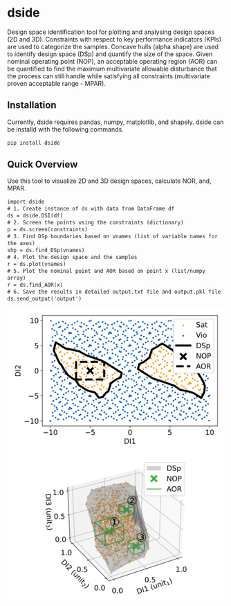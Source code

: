 # dside
Design space identification tool for plotting and analysing design spaces (2D and 3D). Constraints with respect to key performance indicators (KPIs) are used to categorize the samples. Concave hulls (alpha shape) are used to identify design space (DSp) and quantify the size of the space. Given nominal operating point (NOP), an acceptable operating region (AOR) can be quantified to find the maximum multivariate allowable disturbance that the process can still handle while satisfying all constraints (multivariate proven acceptable range - MPAR).


## Installation
Currently, dside requires pandas, numpy, matplotlib, and shapely. dside can be installd with the following commands.
```bash
pip install dside
```

## Quick Overview
Use this tool to visualize 2D and 3D design spaces, calculate NOR, and, MPAR.

```
import dside
# 1. Create instance of ds with data from DataFrame df
ds = dside.DSI(df)
# 2. Screen the points using the constraints (dictionary)
p = ds.screen(constraints)
# 3. Find DSp boundaries based on vnames (list of variable names for the axes)
shp = ds.find_DSp(vnames)
# 4. Plot the design space and the samples
r = ds.plot(vnames)
# 5. Plot the nominal point and AOR based on point x (list/numpy array)
r = ds.find_AOR(x)
# 6. Save the results in detailed output.txt file and output.pkl file
ds.send_output('output')
```

![image](https://github.com/stvsach/dside/blob/main/Fig/2D.svg)
![image](https://github.com/stvsach/dside/blob/main/Fig/3D.svg)